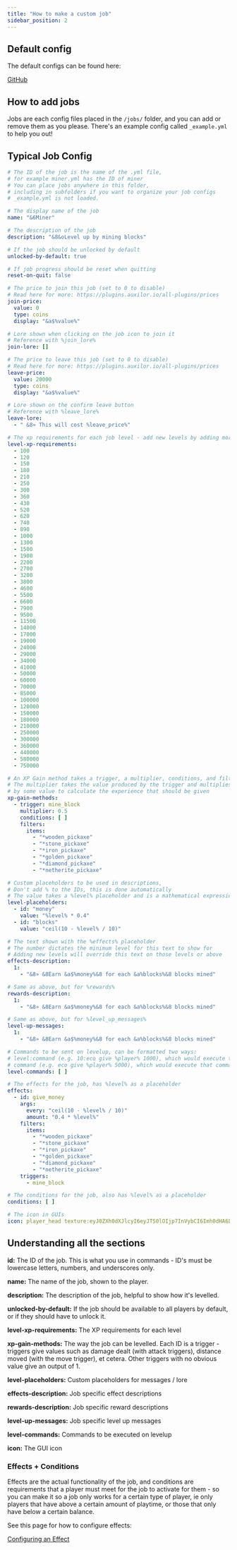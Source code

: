 ```yaml
---
title: "How to make a custom job"
sidebar_position: 2
---
```


## Default config

The default configs can be found here:

[GitHub](https://github.com/Auxilor/EcoJobs/blob/master/eco-core/core-plugin/src/main/resources/jobs/)

## How to add jobs
Jobs are each config files placed in the `/jobs/` folder, and you can add or remove them as you please. There's an example config called `_example.yml` to help you out!

## Typical Job Config

```yaml
# The ID of the job is the name of the .yml file,
# for example miner.yml has the ID of miner
# You can place jobs anywhere in this folder,
# including in subfolders if you want to organize your job configs
# _example.yml is not loaded.

# The display name of the job
name: "&6Miner"

# The description of the job
description: "&8&oLevel up by mining blocks"

# If the job should be unlocked by default
unlocked-by-default: true

# If job progress should be reset when quitting
reset-on-quit: false

# The price to join this job (set to 0 to disable)
# Read here for more: https://plugins.auxilor.io/all-plugins/prices
join-price:
  value: 0
  type: coins
  display: "&a$%value%"

# Lore shown when clicking on the job icon to join it
# Reference with %join_lore%
join-lore: []

# The price to leave this job (set to 0 to disable)
# Read here for more: https://plugins.auxilor.io/all-plugins/prices
leave-price:
  value: 20000
  type: coins
  display: "&a$%value%"

# Lore shown on the confirm leave button
# Reference with %leave_lore%
leave-lore:
  - " &8» This will cost %leave_price%"

# The xp requirements for each job level - add new levels by adding more to this list
level-xp-requirements:
  - 100
  - 120
  - 150
  - 180
  - 210
  - 250
  - 300
  - 360
  - 430
  - 520
  - 620
  - 740
  - 890
  - 1000
  - 1300
  - 1500
  - 1900
  - 2200
  - 2700
  - 3200
  - 3800
  - 4600
  - 5500
  - 6600
  - 7900
  - 9500
  - 11500
  - 14000
  - 17000
  - 19000
  - 24000
  - 29000
  - 34000
  - 41000
  - 50000
  - 60000
  - 70000
  - 85000
  - 100000
  - 120000
  - 150000
  - 180000
  - 210000
  - 250000
  - 300000
  - 360000
  - 440000
  - 580000
  - 750000

# An XP Gain method takes a trigger, a multiplier, conditions, and filters.
# The multiplier takes the value produced by the trigger and multiplies it
# by some value to calculate the experience that should be given
xp-gain-methods:
  - trigger: mine_block
    multiplier: 0.5
    conditions: [ ]
    filters:
      items:
        - "*wooden_pickaxe"
        - "*stone_pickaxe"
        - "*iron_pickaxe"
        - "*golden_pickaxe"
        - "*diamond_pickaxe"
        - "*netherite_pickaxe"

# Custom placeholders to be used in descriptions,
# Don't add % to the IDs, this is done automatically
# The value takes a %level% placeholder and is a mathematical expression
level-placeholders:
  - id: "money"
    value: "%level% * 0.4"
  - id: "blocks"
    value: "ceil(10 - %level% / 10)"

# The text shown with the %effects% placeholder
# The number dictates the minimum level for this text to show for
# Adding new levels will override this text on those levels or above
effects-description:
  1:
    - "&8» &8Earn &a$%money%&8 for each &a%blocks%&8 blocks mined"

# Same as above, but for %rewards%
rewards-description:
  1:
    - "&8» &8Earn &a$%money%&8 for each &a%blocks%&8 blocks mined"

# Same as above, but for %level_up_messages%
level-up-messages:
  1:
    - "&8» &8Earn &a$%money%&8 for each &a%blocks%&8 blocks mined"

# Commands to be sent on levelup, can be formatted two ways:
# level:command (e.g. 10:eco give %player% 1000), which would execute that command for level 10
# command (e.g. eco give %player% 5000), which would execute that command for all levels
level-commands: [ ]

# The effects for the job, has %level% as a placeholder
effects:
  - id: give_money
    args:
      every: "ceil(10 - %level% / 10)"
      amount: "0.4 * %level%"
    filters:
      items:
        - "*wooden_pickaxe"
        - "*stone_pickaxe"
        - "*iron_pickaxe"
        - "*golden_pickaxe"
        - "*diamond_pickaxe"
        - "*netherite_pickaxe"
    triggers:
      - mine_block

# The conditions for the job, also has %level% as a placeholder
conditions: [ ]

# The icon in GUIs
icon: player_head texture:eyJ0ZXh0dXJlcyI6eyJTS0lOIjp7InVybCI6Imh0dHA6Ly90ZXh0dXJlcy5taW5lY3JhZnQubmV0L3RleHR1cmUvODU3MDVjZjg2NGRmMmMxODJlMzJjNDg2YjcxNDdjYmY3ODJhMGFhM2RmOGE2ZDYxNDUzOTM5MGJmODRmYjE1ZCJ9fX0=
```

## Understanding all the sections

**id:** The ID of the job. This is what you use in commands - ID's must be lowercase letters, numbers, and underscores only.

**name:** The name of the job, shown to the player.

**description:** The description of the job, helpful to show how it's levelled.

**unlocked-by-default:** If the job should be available to all players by default, or if they should have to unlock it.

**level-xp-requirements:** The XP requirements for each level

**xp-gain-methods:** The way the job can be levelled. Each ID is a trigger - triggers give values such as damage dealt (with attack triggers), distance moved (with the move trigger), et cetera. Other triggers with no obvious value give an output of 1.

**level-placeholders:** Custom placeholders for messages / lore

**effects-description:** Job specific effect descriptions

**rewards-description:** Job specific reward descriptions

**level-up-messages:** Job specific level up messages

**level-commands:** Commands to be executed on levelup 

**icon:** The GUI icon

### Effects + Conditions

Effects are the actual functionality of the job, and conditions are requirements that a player must meet for the job to activate for them - so you can make it so a job only works for a certain type of player, ie only players that have above a certain amount of playtime, or those that only have below a certain balance.

See this page for how to configure effects:

[Configuring an Effect](https://plugins.auxilor.io/effects/configuring-an-effect)
